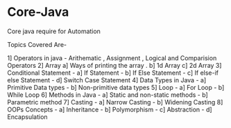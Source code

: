 # Core-Java
Core java require for Automation 

Topics Covered Are-

1] Operators in java - Arithematic , Assignment , Logical and Comparision Operators
2] Array 
        a] Ways of printing the array .
        b] 1d Array
        c] 2d Array
3] Conditional Statement
       - a] If Statement
       - b] If Else Statement
       - c] If else-if else Statement
       - d] Switch Case Statement
4] Data Types in Java
       - a] Primitive Data types
       - b] Non-primitive data types
5] Loop 
       - a] For Loop
       - b] While Loop
6] Methods in Java
       - a] Static and non-static methods
       - b] Parametric method
7] Casting 
       - a] Narrow Casting 
       - b] Widening Casting
8] OOPs Concepts 
       - a] Inheritance
       - b] Polymorphism
       - c] Abstraction
       - d] Encapsulation
       

        

